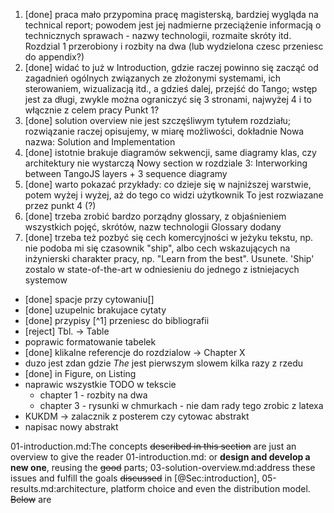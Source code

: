 1. [done] praca mało przypomina pracę magisterską, bardziej wygląda na technical report; powodem jest jej nadmierne przeciążenie informacją o technicznych sprawach - nazwy technologii, rozmaite skróty itd.
   Rozdzial 1 przerobiony i rozbity na dwa (lub wydzielona czesc przeniesc do appendix?)
2. [done] widać to już w Introduction, gdzie raczej powinno się zacząć od zagadnień ogólnych związanych ze złożonymi systemami, ich sterowaniem, wizualizacją itd., a gdzieś dalej, przejść do Tango; wstęp jest za długi, zwykle można ograniczyć się 3 stronami, najwyżej 4 i to włącznie z celem pracy
    Punkt 1?
3. [done] solution overview nie jest szczęśliwym tytułem rozdziału; rozwiązanie raczej opisujemy, w miarę możliwości, dokładnie
   Nowa nazwa: Solution and Implementation
4. [done] istotnie brakuje diagramów sekwencji, same diagramy klas, czy architektury nie wystarczą
   Nowy section w rozdziale 3: Interworking between TangoJS layers + 3 sequence diagramy
5. [done] warto pokazać przykłady: co dzieje się w najniższej warstwie, potem wyżej i wyżej, aż do tego co widzi użytkownik
   To jest rozwiazane przez punkt 4 (?)
6. [done] trzeba zrobić bardzo porządny glossary, z objaśnieniem wszystkich pojęć, skrótów, nazw technologii
   Glossary dodany
7. [done] trzeba też pozbyć się cech komercyjności w jeżyku tekstu, np. nie podoba mi się czasownik "ship", albo cech wskazujących na inżynierski charakter pracy, np. "Learn from the best".
   Usunete. 'Ship' zostalo w state-of-the-art w odniesieniu do jednego z istniejacych systemow

* [done] spacje przy cytowaniu[]
* [done] uzupelnic brakujace cytaty
* [done] przypisy [^1] przeniesc do bibliografii
* [reject] Tbl. -> Table
* poprawic formatowanie tabelek
* [done] klikalne referencje do rozdzialow -> Chapter X
* duzo jest zdan gdzie *The* jest pierwszym slowem kilka razy z rzedu
* [done] in Figure, on Listing
* naprawic wszystkie TODO w tekscie
  * chapter 1 - rozbity na dwa
  * chapter 3 - rysunki w chmurkach - nie dam rady tego zrobic z latexa
* KUKDM -> zalacznik z posterem czy cytowac abstrakt
* napisac nowy abstrakt

01-introduction.md:The concepts ~~described in this section~~ are just an overview to give the reader
01-introduction.md:  or **design and develop a new one**, reusing the ~~good~~ parts;
03-solution-overview.md:address these issues and fulfill the goals ~~discussed~~ in [@Sec:introduction],
05-results.md:architecture, platform choice and even the distribution model. ~~Below~~ are
